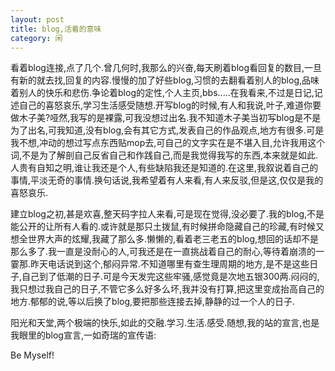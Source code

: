 ```yaml
---
layout: post
title: blog,活着的意味 
category: 闲
---
```

看着blog连接,点了几个.曾几何时,我那么的兴奋,每天刷着blog看回复的数目,一旦有新的就去找,回复的内容.慢慢的加了好些blog,习惯的去翻看着别人的blog,品味着别人的快乐和悲伤.争论着blog的定性,个人主页,bbs.....在我看来,不过是日记,记述自己的喜怒哀乐,学习生活感受随想.开写blog的时候,有人和我说,叶子,难道你要做木子美?哑然,我写的是裸露,可我没想过出名.我不知道木子美当初写blog是不是为了出名,可我知道,没有blog,会有其它方式,发表自己的作品观点,地方有很多.可是我不想,冲动的想过写点东西贴mop去,可自己的文字实在是不堪入目,允许我用这个词,不是为了解剖自己反省自己和作践自己,而是我觉得我写的东西,本来就是如此.人贵有自知之明,谁让我还是个人,有些缺陷我还是知道的.在这里,我叙说着自己的事情,平淡无奇的事情.换句话说,我希望着有人来看,有人来反驳,但是这,仅仅是我的喜怒哀乐.

   建立blog之初,甚是欢喜,整天码字拉人来看,可是现在觉得,没必要了.我的blog,不是能公开的让所有人看的.或许就是那只土拨鼠,有时候拼命隐藏自己的珍藏,有时候又想全世界大声的炫耀,我藏了那么多.懒懒的,看着老三老五的blog,想回的话却不是那么多了.我一直是没耐心的人,可我还是在一直挑战着自己的耐心,等待着崩溃的一霎那.昨天电话说到这个,郁闷异常.不知道哪里有查生理周期的地方,是不是这些日子,自己到了低潮的日子.可是今天发完这些牢骚,感觉竟是次地五银300两.闷闷的,我只想过我自己的日子,不管它多么好多么坏,我并没有打算,把这里变成抬高自己的地方.郁郁的说,等以后换了blog,要把那些连接去掉,静静的过一个人的日子. 

  阳光和天堂,两个极端的快乐,如此的交融.学习.生活.感受.随想,我的站的宣言,也是我眼里的blog宣言,一如奇瑞的宣传语:

  Be Myself!
